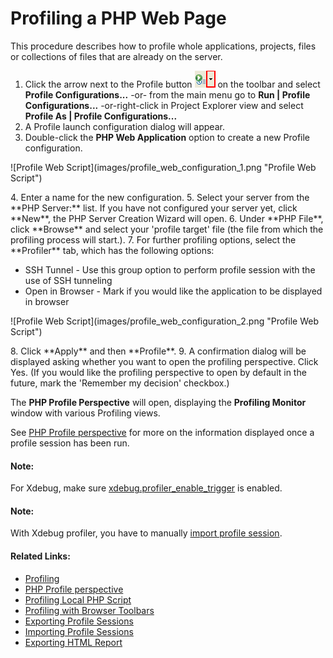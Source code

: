 # Profiling a PHP Web Page

<!--context:profiling_a_php_web_page-->

This procedure describes how to profile whole applications, projects, files or collections of files that are already on the server.

1. Click the arrow next to the Profile button ![Profile button](images/profile_icon.png "Profile button") on the toolbar and select **Profile Configurations...** -or- from the main menu go to **Run | Profile Configurations...** -or-right-click  in Project Explorer view and select **Profile As | Profile Configurations...**
2. A Profile launch configuration dialog will appear.
3. Double-click the **PHP Web Application** option to create a new Profile configuration.
<p>![Profile Web Script](images/profile_web_configuration_1.png "Profile Web Script")</p>
4. Enter a name for the new configuration.
5. Select your server from the **PHP Server:** list. If you have not configured your server yet, click **New**, the PHP Server Creation Wizard will open.
6. Under **PHP File**, click **Browse** and select your 'profile target' file (the file from which the profiling process will start.).
7. For further profiling options, select the **Profiler** tab, which has the following options:
<ul>
<li>SSH Tunnel - Use this group option to perform profile session with the use of SSH tunneling</li>
<li>Open in Browser - Mark if you would like the application to be displayed in browser</li>
</ul>
<p>![Profile Web Script](images/profile_web_configuration_2.png "Profile Web Script")</p>
8. Click **Apply** and then **Profile**.
9. A confirmation dialog will be displayed asking whether you want to open the profiling perspective.
Click Yes. (If you would like the profiling perspective to open by default in the future, mark the 'Remember my decision' checkbox.)

The **PHP Profile Perspective** will open, displaying the **Profiling Monitor** window with various Profiling views.

See [PHP Profile perspective](../../032-reference/008-php_perspectives_and_views/032-php_profile_perspective/000-index.md) for more on the information displayed once a profile session has been run. 

<!--note-start-->

#### Note:

For Xdebug, make sure [xdebug.profiler_enable_trigger](https://xdebug.org/docs/all_settings#profiler_enable_trigger) is enabled.

<!--note-end-->

<!--note-start-->

#### Note:

With Xdebug profiler, you have to manually [import profile session](040-importing_profile_sessions.md).

<!--note-end-->

<!--links-start-->

#### Related Links:

 * [Profiling](../../016-concepts/200-profiling_concept.md)
 * [PHP Profile perspective](../../032-reference/008-php_perspectives_and_views/032-php_profile_perspective/000-index.md)
 * [Profiling Local PHP Script](008-profiling_local_php_script.md)
 * [Profiling with Browser Toolbars](024-profiling_with_browser_toolbars.md)
 * [Exporting Profile Sessions](032-exporting_profile_sessions.md)
 * [Importing Profile Sessions](040-importing_profile_sessions.md)
 * [Exporting HTML Report](048-exporting_html_report.md)

<!--links-end-->
